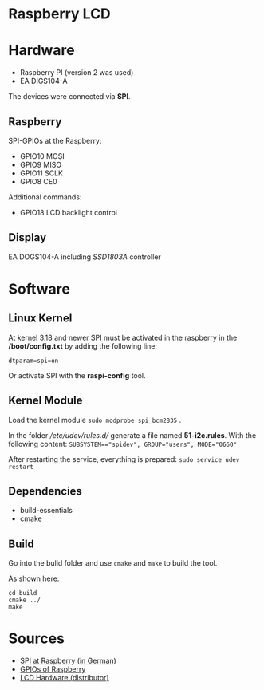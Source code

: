 # Raspberry LCD
# Hardware
* Raspberry PI (version 2 was used)
* EA DIGS104-A

The devices were connected via **SPI**.

## Raspberry

SPI-GPIOs at the Raspberry:
* GPIO10 MOSI
* GPIO9  MISO
* GPIO11 SCLK
* GPIO8  CE0

Additional commands:
* GPIO18	LCD backlight control

## Display

EA DOGS104-A including *SSD1803A* controller

# Software

## Linux Kernel
At kernel 3.18 and newer SPI must be activated in the raspberry in the **/boot/config.txt** by adding the following line:
```
dtparam=spi=on
```

Or activate SPI with the **raspi-config** tool.

## Kernel Module

Load the kernel module `sudo modprobe spi_bcm2835`  .

In the folder */etc/udev/rules.d/* generate a file named **51-i2c.rules**.
With the following content: `SUBSYSTEM=="spidev", GROUP="users", MODE="0660"`  

After restarting the service, everything is prepared:
`sudo service udev restart` 

## Dependencies
* build-essentials
* cmake

## Build
Go into the bulid folder and use ``cmake`` and ``make`` to build the tool.

As shown here:
```
cd build
cmake ../
make
```

# Sources
* [SPI at Raspberry (in German)](http://www.netzmafia.de/skripten/hardware/RasPi/RasPi_SPI.html)
* [GPIOs of Raspberry](https://pinout.xyz/pinout/pin19_gpio10)
* [LCD Hardware (distributor)](https://www.reichelt.de/DOG-LCD-Module/EA-DOGS104B-A/3/index.html?ACTION=3&LA=2&ARTICLE=156569&GROUPID=3007&artnr=EA+DOGS104B-A&SEARCH=%252A)

